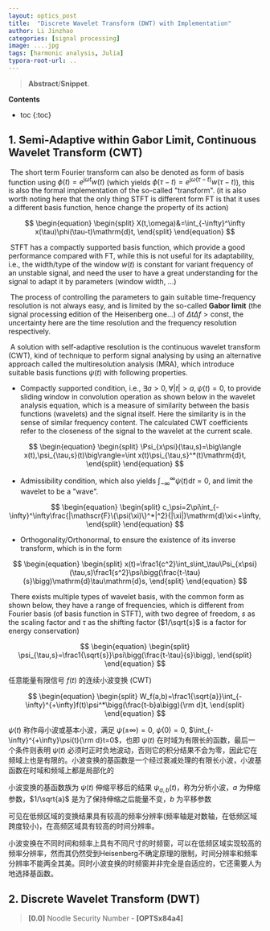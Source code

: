 ```yaml
---
layout: optics_post
title:  "Discrete Wavelet Transform (DWT) with Implementation"
author: Li Jinzhao
categories: [signal processing]
image: ....jpg
tags: [harmonic analysis, Julia]
typora-root-url: ..
---
```

> **Abstract**/**Snippet**.


**Contents**

* toc
{:toc}
## **1. Semi-Adaptive within Gabor Limit, Continuous Wavelet Transform (CWT)**

​	The short term Fourier transform can also be denoted as form of basis function using $\phi(t)=e^{\mathrm{j}\omega t}w(t)$ (which yields $\phi(\tau-t)=e^{\mathrm{j}\omega(\tau-t)}w(\tau-t)$), this is also the formal implementation of the so-called "transform". (it is also worth noting here that the only thing STFT is different form FT is that it uses a different basis function, hence change the property of its action)

$$
\begin{equation}
\begin{split}
X(t,\omega)&=\int_{-\infty}^\infty x(\tau)\phi(\tau-t)\mathrm{d}t,
\end{split}
\end{equation}
$$

​	STFT has a compactly supported basis function, which provide a good performance compared with FT, while this is not useful for its adaptability, i.e., the width/type of the window $w(t)$ is constant for variant frequency of an unstable signal, and need the user to have a great understanding for the signal to adapt it by parameters (window width, ...)

​	The process of controlling the parameters to gain suitable time-frequency resolution is not always easy, and is limited by the so-called **Gabor limit** (the signal processing edition of the Heisenberg one...) of $\Delta t\Delta f>\mathrm{const}$, the uncertainty here are the time resolution and the frequency resolution respectively.

​	A solution with self-adaptive resolution is the continuous wavelet transform (CWT), kind of technique to perform signal analysing by using an alternative approach called the multiresolution analysis (MRA), which introduce suitable basis functions $\psi(t)$ with following properties.

- Compactly supported condition, i.e., $∃a>0,∀|t|>a,\psi(t)=0$, to provide sliding window in convolution operation as shown below in the wavelet analysis equation, which is a measure of similarity between the basis functions (wavelets) and the signal itself. Here the similarity is in the sense of similar frequency content. The calculated CWT coefficients refer to the closeness of the signal to the wavelet at the current scale.

$$
\begin{equation}
\begin{split}
\Psi_{x\psi}(\tau,s)=\big\langle x(t),\psi_{\tau,s}(t)\big\rangle=\int x(t)\psi_{\tau,s}^*(t)\mathrm{d}t,
\end{split}
\end{equation}
$$

- Admissibility condition, which also yields $\displaystyle{\int}_{-\infty}^\infty\psi(t)\mathrm{d}t=0$, and limit the wavelet to be a "wave".

$$
\begin{equation}
\begin{split}
c_\psi=2\pi\int_{-\infty}^\infty\frac{|\mathscr{F}\{\psi(\xi)\}^*|^2}{|\xi|}\mathrm{d}\xi<+\infty,
\end{split}
\end{equation}
$$

- Orthogonality/Orthonormal, to ensure the existence of its inverse transform, which is in the form

$$
\begin{equation}
\begin{split}
x(t)=\frac1{c^2}\int_s\int_\tau\Psi_{x\psi}(\tau,s)\frac1{s^2}\psi\bigg(\frac{t-\tau}{s}\bigg)\mathrm{d}\tau\mathrm{d}s,
\end{split}
\end{equation}
$$

​	There exists multiple types of wavelet basis, with the common form as shown below, they have a range of frequencies, which is different from Fourier basis (of basis function in STFT), with two degree of freedom, $s$ as the scaling factor and $\tau$ as the shifting factor ($1/\sqrt{s}$ is a factor for energy conservation)

$$
\begin{equation}
\begin{split}
\psi_{\tau,s}=\frac1{\sqrt{s}}\psi\bigg(\frac{t-\tau}{s}\bigg),
\end{split}
\end{equation}
$$


































任意能量有限信号 $f(t)$ 的连续小波变换 (CWT)

$$
\begin{equation}
\begin{split}
W_f(a,b)=\frac1{\sqrt{a}}\int_{-\infty}^{+\infty}f(t)\psi^*\bigg(\frac{t-b}a\bigg){\rm d}t,
\end{split}
\end{equation}
$$

$\psi(t)$ 称作母小波或基本小波，满足 $\psi(\pm\infty)=0$, $\psi(0)=0$, $\int_{-\infty}^{+\infty}\psi(t){\rm d}t=0$，也即 $\psi(t)$ 在时域为有限长的函数，最后一个条件则表明 $\psi(t)$ 必须时正时负地波动，否则它的积分结果不会为零，因此它在频域上也是有限的。小波变换的基函数是一个经过衰减处理的有限长小波，小波基函数在时域和频域上都是局部化的

小波变换的基函数族为 $\psi(t)$ 伸缩平移后的结果 $\psi_{a,b}(t)$，称为分析小波，$a$ 为伸缩参数，$1/\sqrt{a}$ 是为了保持伸缩之后能量不变，$b$ 为平移参数

可见在低频区域的变换结果具有较高的频率分辨率(频率轴是对数轴，在低频区域跨度较小)，在高频区域具有较高的时间分辨率。

小波变换在不同时间和频率上具有不同尺寸的时频窗，可以在低频区域实现较高的频率分辨率，然而其仍然受到Heisenberg不确定原理的限制，时间分辨率和频率分辨率不能两全其美。同时小波变换的时频窗并非完全是自适应的，它还需要人为地选择基函数。











## **2. Discrete Wavelet Transform (DWT)**





> <span id="jump0">**[0.0]**</span> Noodle Security Number - **[OPTSx84a4]**

[^1]:
[^2]:
[^3]: